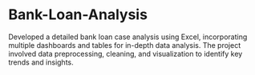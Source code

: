 # Bank-Loan-Analysis
Developed a detailed bank loan case analysis using Excel, incorporating multiple dashboards and tables for in-depth data analysis. The project involved data preprocessing, cleaning, and visualization to identify key trends and insights.

